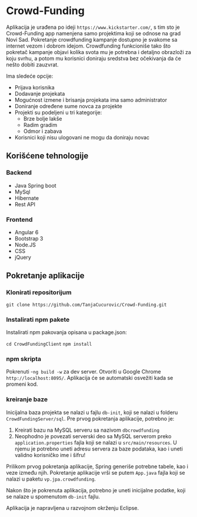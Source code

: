 # Crowd-Funding
Aplikacija je urađena po ideji `https://www.kickstarter.com/`, s tim sto je Crowd-Funding app namenjena samo projektima koji se odnose na grad Novi Sad. Pokretanje crowdfunding kampanje dostupno je svakome sa internet vezom i dobrom idejom. Crowdfunding funkcioniše tako što pokretač kampanje objavi kolika svota mu je potrebna i detaljno obrazloži za koju svrhu, a potom mu korisnici doniraju sredstva bez očekivanja da će nešto dobiti zauzvrat.

Ima sledeće opcije:
- Prijava korisnika
- Dodavanje projekata 
- Mogućnost izmene i brisanja projekata ima samo administrator
- Doniranje određene sume novca za projekte
- Projekti su podeljeni u tri kategorije:
    - Brze bolje lakše
    - Radim gradim
    - Odmor i zabava
- Korisnici koji nisu ulogovani ne mogu da doniraju novac

## Korišćene tehnologije

### Backend
- Java Spring boot
- MySql
- Hibernate
- Rest API

### Frontend
- Angular 6
- Bootstrap 3
- Node.JS
- CSS
- jQuery

## Pokretanje aplikacije 

### Klonirati repositorijum

`git clone https://github.com/TanjaCucurovic/Crowd-Funding.git`

### Instalirati npm pakete

Instalirati npm pakovanja opisana u package.json:

`cd CrowdFundingClient`
`npm install`
 
### npm skripta

Pokrenuti
-`ng build -w` za dev server. Otvoriti u Google Chrome `http://localhost:8095/`. Aplikacija će se automatski osvežiti kada se promeni kod.

### kreiranje baze
Inicijalna baza projekta se nalazi u fajlu `db-init`, koji se nalazi u folderu `CrowdFundingServer/sql`. Pre prvog pokretanja aplikacije, potrebno je:

1. Kreirati bazu na MySQL serveru sa nazivom `dbcrowdfunding`
2. Neophodno je povezati serverski deo sa MySQL serverom preko `application.properties` fajla koji se nalazi u `src/main/resources`. U njemu je potrebno uneti adresu servera za baze podataka, kao i uneti validno korisničko ime i šifru!
    
Prilikom prvog pokretanja aplikacije, Spring generiše potrebne tabele, kao i veze između njih. Pokretanje aplikacije vrši se putem `App.java` fajla koji se nalazi u paketu `vp.jpa.crowdfunding`.

Nakon što je pokrenuta aplikacija, potrebno je uneti inicijalne podatke, koji se nalaze u spomenutom `db-init` fajlu.

Aplikacija je napravljena u razvojnom okrženju Eclipse.